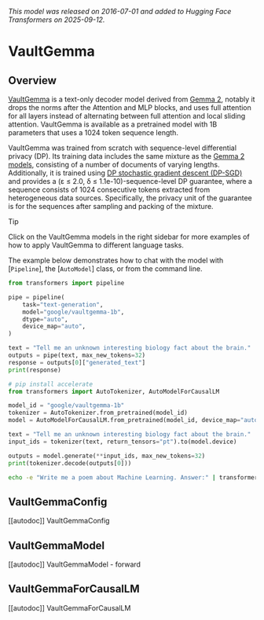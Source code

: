 <!--Copyright 2025 the HuggingFace Team. All rights reserved.

Licensed under the Apache License, Version 2.0 (the "License");
you may not use this file except in compliance with the License.
You may obtain a copy of the License at

    http://www.apache.org/licenses/LICENSE-2.0

Unless required by applicable law or agreed to in writing, software
distributed under the License is distributed on an "AS IS" BASIS,
WITHOUT WARRANTIES OR CONDITIONS OF ANY KIND, either express or implied.
See the License for the specific language governing permissions and
limitations under the License.

⚠️ Note that this file is in Markdown but contain specific syntax for our doc-builder (similar to MDX) that may not be rendered properly in your Markdown viewer.

-->
*This model was released on 2016-07-01 and added to Hugging Face Transformers on 2025-09-12.*

# VaultGemma

## Overview

[VaultGemma](https://services.google.com/fh/files/blogs/vaultgemma_tech_report.pdf) is a text-only decoder model
derived from [Gemma 2](https://huggingface.co/docs/transformers/en/model_doc/gemma2), notably it drops the norms after
the Attention and MLP blocks, and uses full attention for all layers instead of alternating between full attention and
local sliding attention. VaultGemma is available as a pretrained model with 1B parameters that uses a 1024 token
sequence length.

VaultGemma was trained from scratch with sequence-level differential privacy (DP). Its training data includes the same
mixture as the [Gemma 2 models](https://huggingface.co/collections/google/gemma-2-release-667d6600fd5220e7b967f315),
consisting of a number of documents of varying lengths. Additionally, it is trained using
[DP stochastic gradient descent (DP-SGD)](https://huggingface.co/papers/1607.00133) and provides a
(ε ≤ 2.0, δ ≤ 1.1e-10)-sequence-level DP guarantee, where a sequence consists of 1024 consecutive tokens extracted from
heterogeneous data sources. Specifically, the privacy unit of the guarantee is for the sequences after sampling and
packing of the mixture.

> [!TIP]
> Click on the VaultGemma models in the right sidebar for more examples of how to apply VaultGemma to different language tasks.

The example below demonstrates how to chat with the model with [`Pipeline`], the [`AutoModel`] class, or from the
command line.

<hfoptions id="usage">
<hfoption id="Pipeline">

```python
from transformers import pipeline

pipe = pipeline(
    task="text-generation",
    model="google/vaultgemma-1b",
    dtype="auto",
    device_map="auto",
)

text = "Tell me an unknown interesting biology fact about the brain."
outputs = pipe(text, max_new_tokens=32)
response = outputs[0]["generated_text"]
print(response)
```

</hfoption>
<hfoption id="AutoModel">

```python
# pip install accelerate
from transformers import AutoTokenizer, AutoModelForCausalLM

model_id = "google/vaultgemma-1b"
tokenizer = AutoTokenizer.from_pretrained(model_id)
model = AutoModelForCausalLM.from_pretrained(model_id, device_map="auto", dtype="auto")

text = "Tell me an unknown interesting biology fact about the brain."
input_ids = tokenizer(text, return_tensors="pt").to(model.device)

outputs = model.generate(**input_ids, max_new_tokens=32)
print(tokenizer.decode(outputs[0]))
```

</hfoption>
<hfoption id="transformers CLI">

```bash
echo -e "Write me a poem about Machine Learning. Answer:" | transformers run --task text2text-generation --model google/vaultgemma-1b-pt --device 0
```

</hfoption>
</hfoptions>

## VaultGemmaConfig

[[autodoc]] VaultGemmaConfig

## VaultGemmaModel

[[autodoc]] VaultGemmaModel
    - forward

## VaultGemmaForCausalLM

[[autodoc]] VaultGemmaForCausalLM
